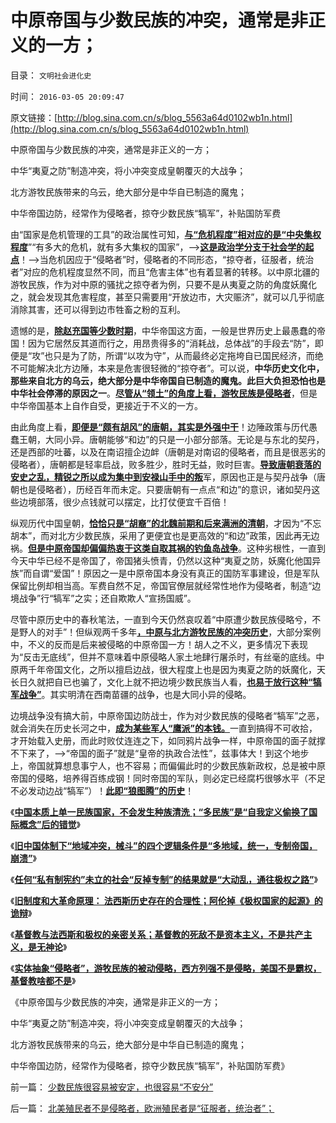 # 中原帝国与少数民族的冲突，通常是非正义的一方；

目录： `文明社会进化史` 

时间： `2016-03-05 20:09:47` 

原文链接：[http://blog.sina.com.cn/s/blog_5563a64d0102wb1n.html](http://blog.sina.com.cn/s/blog_5563a64d0102wb1n.html)

中原帝国与少数民族的冲突，通常是非正义的一方；

中华“夷夏之防”制造冲突，将小冲突变成皇朝覆灭的大战争；

北方游牧民族带来的乌云，绝大部分是中华自已制造的魔鬼；

中华帝国边防，经常作为侵略者，掠夺少数民族“犒军”，补贴国防军费

由“国家是危机管理的工具”的政治属性可知，[**与“危机程度”相对应的是“中央集权程度**](../../../2012/7/21/国家是危机管理的工具，危机有不同的等级.md)”“有多大的危机，就有多大集权的国家”，——>[**这是政治学分支于社会学的起点**](../../../2010/1/21/国家是危机管理的工具.md)！——>当危机因应于“侵略者”时，侵略者的不同形态，“掠夺者，征服者，统治者”对应的危机程度显然不同，而且“危害主体”也有着显著的转移。以中原北疆的游牧民族，作为对中原的骚扰之掠夺者为例，只要不是从夷夏之防的角度妖魔化之，就会发现其危害程度，甚至只需要用“开放边市，大灾赈济”，就可以几乎彻底消除其害，还可以得到边市牲畜之粉的互利。

遗憾的是，[**除赵充国等少数时期**](../../../2008/11/27/血的教训：不要妖魔化敌人.md)，中华帝国这方面，一般是世界历史上最愚蠢的帝国！因为它居然反其道而行之，用昂贵得多的“消耗战，总体战”的手段去“防”，即便是“攻”也只是为了防，所谓“以攻为守”，从而最终必定拖垮自已国民经济，而绝不可能解决北方边陲，本来是危害很轻微的“掠夺者”。可以说，**中华历史文化中，那些来自北方的乌云，绝大部分是中华帝国自已制造的魔鬼。此巨大负担恐怕也是中华社会停滞的原因之一**。[**尽管从“领土”的角度上看，游牧民族是侵略者**](../../../2015/1/19/“失败侵略”有可能缓解公有制积弊，游牧民族的找死本能.md)，但是中华帝国基本上自作自受，更接近于不义的一方。

由此角度上看，[**即便是“颇有胡风”的唐朝，其实是外强中干**](../../../2015/8/25/唐朝和阿拉伯在西域的扩张，纯属劳民伤财的双边折腾；.md)！边陲政策与历代愚蠢王朝，大同小异。唐朝能够“和边”的只是一小部分部落。无论是与东北的契丹，还是西部的吐蕃，以及在南诏擅企边衅（唐朝是对南诏的侵略者，而且是很恶劣的侵略者），唐朝都是轻率启战，败多胜少，胜时无益，败时巨害。[**导致唐朝衰落的安史之乱，精锐之所以成为集中到安禄山手中的叛**](../../../2013/12/18/安史之乱的根本原因是国防成本过高，类同于罗马帝国的衰亡；.md)军，原因也正是与契丹战争（唐朝也是侵略者），历经百年而未定。只要唐朝有一点点“和边”的意识，诸如契丹这些边境部落，很少点钱就可以摆定，比打仗便宜千百倍！

纵观历代中国皇朝，[**恰恰只是“胡裔”的北魏前期和后来满洲的清朝**](../../../2008/11/28/为什么清朝边疆政策可以缔造中国今天版图.md)，才因为“不忘胡本”，而对北方少数民族，采用了更便宜也是更高效的“和边”政策，因此再无边祸。[**但是中原帝国却偏偏热衷于这类自取其祸的钓鱼岛战争**](http://darthvad.blog.163.com/blog/static/533994702011917035162/)。这种劣根性，一直到今天中华已经不是帝国了，帝国猪头愤青，仍然以这种“夷夏之防，妖魔化他国异族”而自谓“爱国”！原因之一是中原帝国本身没有真正的国防军事建设，但是军队保留比例却相当高。军费自然不足，帝国官僚层就经常性地作为侵略者，制造“边境战争”行“犒军”之实；还自欺欺人“宣扬国威”。

尽管中原历史中的春秋笔法，一直到今天仍然哀叹着“中原遭少数民族侵略兮，不是野人的对手”！但纵观两千多年[**，中原与北方游牧民族的冲突历史**](../../../2011/8/22/游牧民族不是天生的侵略者，万里长城没鬼用.md)，大部分案例中，不义的反而是后来被侵略的中原帝国一方！胡人之不义，更多情况下表现为“反击无底线”，但并不意味着中原侵略人家土地肆行屠杀时，有丝毫的底线。中原两千年帝国文化，之所以擅启边战，很大程度上也是因为夷夏之防的妖魔化，天长日久就把自已也骗了，文化上就不把边境少数民族当人看，[**也易于放行这种“犒军战争”**](../../../2013/2/10/明朝的组织部，宣传部，教育部，国企卫所.md)。其实明清在西南苗疆的战争，也是大同小异的侵略。

边境战争没有搞大前，中原帝国边防战士，作为对少数民族的侵略者“犒军”之恶，就会消失在历史长河之中，[**成为某些军人“鹰派”的本钱。**](../../../2015/9/13/《日内瓦(战俘)公约》的利益合理性，并非人道主义动机.md)一直到搞得不可收拾，才开始载入史册，而此时败仗连连之下，如同鸦片战争一样，中原帝国的面子就撑不下来了，——>“帝国的面子”就是“皇帝的执政合法性”，兹事体大！到这个地步上，帝国就算想息事宁人，也不容易；而偏偏此时的少数民族新政权，总是被中原帝国的侵略，培养得百练成钢！同时帝国的军队，则必定已经腐朽很够水平（不足不必发动边战“犒军”）！[**此即“狼图腾”的历史**](../../../2008/11/24/中国150年来失败根本原因.md)！

《[**中国本质上单一民族国家，不会发生种族清洗；“多民族”是“自我定义偷换了国际概念”后的错觉**](../../../2016/2/3/中国不会象前苏联和南斯拉夫那样，发生（种族／民族）清洗；.md)》

《[**旧中国体制下“地域冲突，械斗”的四个逻辑条件是“多地域，统一，专制帝国，崩溃”**](../../../2016/2/4/旧中国体制下“民族清洗”的社会学替代“地域冲突，械斗”.md)》

《[**任何“私有制宪约”未立的社会“反掉专制”的结果就是“大动乱，通往极权之路”**](../../../2016/2/5/解读《旧制度和大革命》原理：专制在历史存在的合理性.md)》

《[**旧制度和大革命原理：
法西斯历史存在的合理性；阿伦掉《极权国家的起源》的诡辩**](../../../2016/2/29/旧制度和大革命原理：法西斯历史存在的合理性；.md)》

《[**基督教与法西斯和极权的亲密关系；基督教的死敌不是资本主义，不是共产主义，是无神论**](../../../2016/3/2/基督教是中世纪习惯法的守护者（卫道）；.md)》

《[**实体抽象“侵略者”，游牧民族的被动侵略，西方列强不是侵略，美国不是霸权，基督教啥都不是**](../../../2016/3/3/实体抽象“侵略者”，衡量“外来危机等级＝中央集权程度”的适当；.md)》

《中原帝国与少数民族的冲突，通常是非正义的一方；

中华“夷夏之防”制造冲突，将小冲突变成皇朝覆灭的大战争；

北方游牧民族带来的乌云，绝大部分是中华自已制造的魔鬼；

中华帝国边防，经常作为侵略者，掠夺少数民族“犒军”，补贴国防军费》

前一篇： [少数民族很容易被安定，也很容易“不安分”](../../../2016/3/7/少数民族很容易被安定，也很容易“不安分”.md)

后一篇： [北美殖民者不是侵略者，欧洲殖民者是“征服者，统治者”；](../../../2016/1/28/北美殖民者不是侵略者，欧洲殖民者是“征服者，统治者”；.md)

